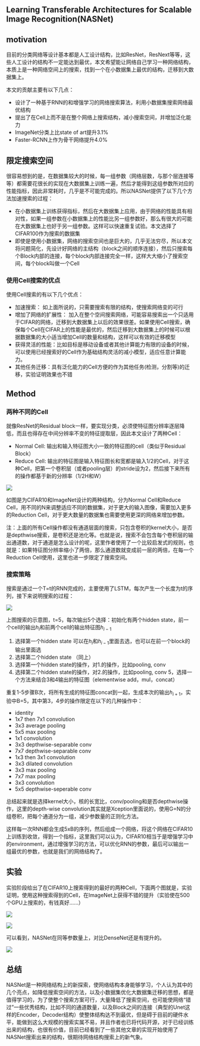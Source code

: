 ## Learning Transferable Architectures for Scalable Image Recognition(NASNet)

## motivation

目前的分类网络等设计基本都是人工设计结构，比如ResNet，ResNext等等，这些人工设计的结构不一定能达到最优，本文希望能让网络自己学习一种网络结构，本质上是一种网络空间上的搜索，找到一个在小数据集上最优的结构，迁移到大数据集上。

本文的贡献主要有以下几点：

- 设计了一种基于RNN的和增强学习的网络搜索算法，利用小数据集搜索网络最优结构
- 提出了在Cell上而不是在整个网络上搜索结构，减小搜索空间，并增加泛化能力
- ImageNet分类上比state of art提升3.1%
- Faster-RCNN上作为骨干网络提升4.0%

## 限定搜索空间

很容易想到的是，在数据集较大的时候，每一组参数（网络层数，与那个层连接等等）都需要花很长的实现在大数据集上训练一遍，然后才能得到这组参数所对应的性能指标，因此非常耗时，几乎是不可能完成的。所以NASNet提供了以下几个方法加速搜索的过程：

- 在小数据集上训练获得指标，然后在大数据集上应用，由于网络的性能具有相对性，如果一组参数在小数据集上的性能比另一组参数好，那么有很大的可能在大数据集上也好于另一组参数。这样可以快速重复试验。本文选择了CIFAR100作为搜索的数据集
- 即使是使用小数据集，网络的搜索空间也是巨大的，几乎无法穷尽，所以本文将问题简化，先设计好网络的主结构（block之间的顺序连接），然后只搜索每个Block内部的连接，每个block内部连接完全一样，这样大大缩小了搜索空间，每个block叫做一个Cell

### 使用Cell搜索的优点

使用Cell搜索的有以下几个优点：

- 加速搜索： 如上面所说的，只需要搜索有限的结构，使搜索网络变的可行
- 增加了网络的扩展性： 加入在整个空间搜索网络，可能容易搜索出一个只适用于CIFAR的网络，迁移到大数据集上以后的效果很差。如果使用Cell搜索，确保每个Cell在CIFAR上的性能是最优的，然后迁移到大数据集上的时候可以根据数据集的大小适当增加Cell的数量和结构，这样可以有效的迁移模型
- 获得灵活的性能：比如目标是移动设备或者其他计算能力有限的设备的时候，可以使用已经搜索好的Cell作为基础结构灵活的减小模型，适应任意计算能力。
- 其他任务迁移：具有泛化能力的Cell方便的作为其他任务(检测，分割等)的迁移，实验证明效果也不错

## Method

### 两种不同的Cell

就像ResNet的Residual block一样，要实现分类，必须使特征图分辨率逐层降低，而且也得存在中间分辨率不变的特征提取层，因此本文设计了两种Cell：

- Normal Cell: 输出和输入特征图大小一致的特征图的cell（类似于Residual Block）
- Reduce Cell: 输出的特征图是输入特征图长和宽都是输入1/2的Cell，对于这种Cell，把第一个卷积层（或者pooling层）的stride设为2，然后接下来所有的操作都基于新的分辨率（1/2H和W）

![](http://oodo7tmt3.bkt.clouddn.com/blog_20180826203701.png)

如图是为CIFAR10和ImageNet设计的两种结构，分为Normal Cell和Reduce Cell，用不同的N来调整适应不同的数据集，对于更大的输入图像，需要加入更多的Reduction Cell，对于更大数量的数据集也需要使用更深的网络来增加参数。

注：上面的所有Cell操作都没有通道层面的搜索，只包含卷积的kernel大小，是否是depthwise搜索，是卷积还是池化等。也就是说，搜索不会包含每个卷积层的输出通道数，对于通道是怎么设计的呢，这里作者使用了一个比较启发式的规则，也就是：如果特征图分辨率缩小了两倍，那么通道数就变成前一层的两倍，在每一个Reduction Cell使用，这里也进一步限定了搜索空间。

### 搜索策略

搜索是通过一个T=t的RNN完成的，主要使用了LSTM，每次产生一个长度为t的序列，接下来说明搜索的过程：

![](http://oodo7tmt3.bkt.clouddn.com/blog_20180826205007.png)

上图搜索的示意图，t=5，每次输出5个选择：初始化有两个hidden state，前一个cell的输出$h_i$和前两个cell的输出特征图$h_{i-1}$
1. 选择第一个hidden state 可以在$h_i$和$h_{i-1}$里面去选，也可以在前一个block的输出里面选
2. 选择第二个hidden state （同上）
3. 选择第一个hidden state的操作，对1.的操作，比如pooling, conv
4. 选择第二个hidden state的操作，对2.的操作，比如pooling, conv
5，选择一个方法来结合3和4输出的特征图（elementwise add，mul，concat）

重复1-5步骤B次，将所有生成的特征图concat到一起，生成本次的输出$h_{i+1}$，实验中B=5，其中第3，4步的操作限定在以下的几种操作中：

- identity
- 1x7 then 7x1 convolution
- 3x3 average pooling
- 5x5 max pooling
- 1x1 convolution
- 3x3 depthwise-separable conv
- 7x7 depthwise-separable conv
- 1x3 then 3x1 convolution
- 3x3 dilated convolution
- 3x3 max pooling
- 7x7 max pooling
- 3x3 convolution
- 5x5 depthwise-seperable conv

总结起来就是选择kernel大小，核的长宽比，conv/pooling和是否depthwise操作，这里的depth-wise convolution其实就是Xception里面说的，使用G=N的分组卷积，把每个通道分为一组，减少参数量的正则化方法。

这样每一次RNN都会生成5xB的序列，然后组成一个网络，将这个网络在CIFAR10上训练到收敛，得到一个指标，这里我们可以认为，CIFAR10相当于是增强学习中的environment，通过增强学习的方法，可以优化RNN的参数，最后可以输出一组最优的参数，也就是我们的网络结构了。



## 实验

实验阶段给出了在CIFAR10上搜索得到的最好的两种Cell，下面两个图就是，实验证明，使用这种搜索得到的Cell，在ImageNet上获得不错的提升（实验使在500个GPU上搜索的，有钱真好……）

![](http://oodo7tmt3.bkt.clouddn.com/blog_20180826212119.png)

![](http://oodo7tmt3.bkt.clouddn.com/blog_20180826212144.png)



可以看到，NASNet在同等参数量上，对比DenseNet还是有提升的。

![](http://oodo7tmt3.bkt.clouddn.com/blog_20180826212837.png)

## 总结

NASNet是一种网络结构上的新探索，使网络结构本身能够学习，个人认为其中的几个亮点，如降低搜索空间的方法，以及小数据集优化大数据集迁移的思想，都是值得学习的，为了使整个搜索方案可行，大量降低了搜索空间，也可能使网络“错过”一些优秀结构，比如不同的通道数量，以及Block之间的连接（典型的Unet这样的Encoder，Decoder结构）使整体结构达不到最优，但是碍于目前的硬件水平，能做到这么大规模的搜索实属不易，并且作者也已将代码开源，对于已经训练出来的结构，也很有价值，目前已经看到了一些其他文章的实现开始使用了NASNet搜索出来的结构，很期待网络结构搜索上的新气象。






